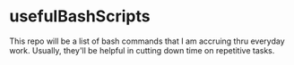 # usefulBashScripts

This repo will be a list of bash commands that I am accruing thru everyday work. Usually, they'll be helpful in cutting down time on repetitive tasks.
